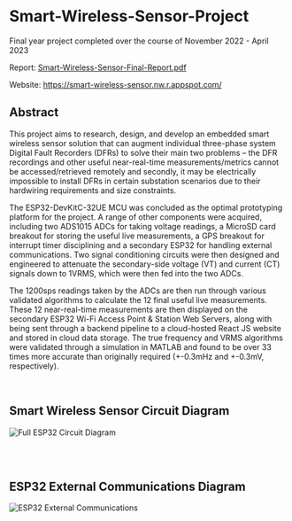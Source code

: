 # Smart-Wireless-Sensor-Project

Final year project completed over the course of November 2022 - April 2023



Report: [Smart-Wireless-Sensor-Final-Report.pdf](https://github.com/sam-ross/Smart-Wireless-Sensor-Project/files/11301789/Smart-Wireless-Sensor-Final-Report.pdf)

Website: https://smart-wireless-sensor.nw.r.appspot.com/


## Abstract

This project aims to research, design, and develop an embedded smart wireless sensor solution that
can augment individual three-phase system Digital Fault Recorders (DFRs) to solve their main two
problems – the DFR recordings and other useful near-real-time measurements/metrics cannot be
accessed/retrieved remotely and secondly, it may be electrically impossible to install DFRs in certain
substation scenarios due to their hardwiring requirements and size constraints.

The ESP32-DevKitC-32UE MCU was concluded as the optimal prototyping platform for the project. A
range of other components were acquired, including two ADS1015 ADCs for taking voltage readings,
a MicroSD card breakout for storing the useful live measurements, a GPS breakout for interrupt
timer disciplining and a secondary ESP32 for handling external communications. Two signal
conditioning circuits were then designed and engineered to attenuate the secondary-side voltage
(VT) and current (CT) signals down to 1VRMS, which were then fed into the two ADCs. 

The 1200sps readings taken by the ADCs are then run through various validated algorithms to calculate the 12
final useful live measurements. These 12 near-real-time measurements are then displayed on the
secondary ESP32 Wi-Fi Access Point & Station Web Servers, along with being sent through a backend
pipeline to a cloud-hosted React JS website and stored in cloud data storage. The true frequency and
VRMS algorithms were validated through a simulation in MATLAB and found to be over 33 times
more accurate than originally required (+-0.3mHz and +-0.3mV, respectively).

<br/>


## Smart Wireless Sensor Circuit Diagram
![Full ESP32 Circuit Diagram](https://user-images.githubusercontent.com/67061245/233792437-f0c9193b-4c64-401d-b262-2def480e407d.jpg)

<br/><br/>


## ESP32 External Communications Diagram
![ESP32 External Communications](https://user-images.githubusercontent.com/67061245/233795433-3cacb573-c1a4-4925-8e77-56079dd9c734.png)

